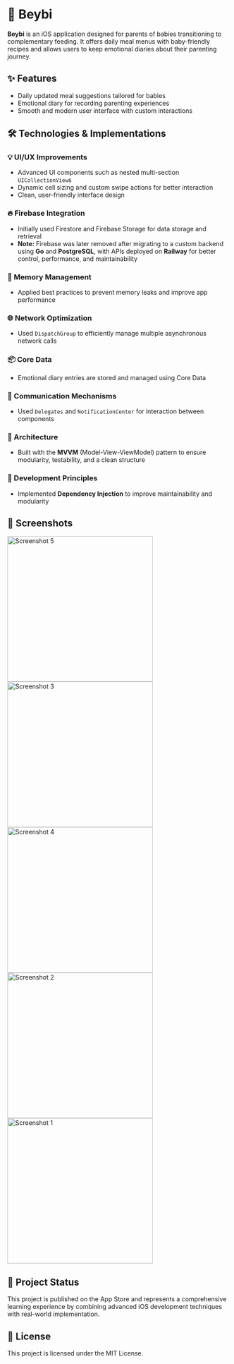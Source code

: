 # 🍼 Beybi

**Beybi** is an iOS application designed for parents of babies transitioning to complementary feeding. It offers daily meal menus with baby-friendly recipes and allows users to keep emotional diaries about their parenting journey.

  ## ✨ Features
  - Daily updated meal suggestions tailored for babies
  - Emotional diary for recording parenting experiences
  - Smooth and modern user interface with custom interactions

  ## 🛠 Technologies & Implementations
  ### 💡 UI/UX Improvements
  - Advanced UI components such as nested multi-section `UICollectionView`s
  - Dynamic cell sizing and custom swipe actions for better interaction
  - Clean, user-friendly interface design

  ### 🔥 Firebase Integration
  - Initially used Firestore and Firebase Storage for data storage and retrieval  
  - **Note:** Firebase was later removed after migrating to a custom backend using **Go** and **PostgreSQL**, with APIs deployed on **Railway** for better control, performance, and maintainability


  ### 🧠 Memory Management
  - Applied best practices to prevent memory leaks and improve app performance

  ### 🌐 Network Optimization
  - Used `DispatchGroup` to efficiently manage multiple asynchronous network calls

  ### 📦 Core Data
  - Emotional diary entries are stored and managed using Core Data

  ### 🔁 Communication Mechanisms
  - Used `Delegates` and `NotificationCenter` for interaction between components

  ### 🧱 Architecture
  - Built with the **MVVM** (Model-View-ViewModel) pattern to ensure modularity, testability, and a clean structure

  ### 🧩 Development Principles
  - Implemented **Dependency Injection** to improve maintainability and modularity


## 📸 Screenshots 
<p float="left">
  <img src="https://github.com/user-attachments/assets/b481e2b5-649e-4a8f-b832-89be6396dad8" width="330" alt="Screenshot 5" />
  <img src="https://github.com/user-attachments/assets/4a92aa3c-004b-4e4e-8e1c-d1798b7bed0c" width="330" alt="Screenshot 3" />
  <img src="https://github.com/user-attachments/assets/8155313f-bc23-4390-85e5-05e922441b1a" width="330" alt="Screenshot 4" />
  <img src="https://github.com/user-attachments/assets/b425309b-6167-4026-a3c2-3f332d005e23" width="330" alt="Screenshot 2" />
  <img src="https://github.com/user-attachments/assets/a376e3c5-83af-490c-ae55-d82473497a49" width="330" alt="Screenshot 1" />
  
</p>

## 🧪 Project Status
This project is published on the App Store and represents a comprehensive learning experience by combining advanced iOS development techniques with real-world implementation.

## 📄 License
This project is licensed under the MIT License.
